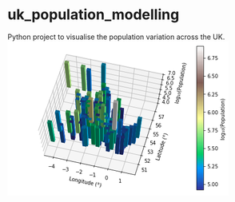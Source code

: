 # uk_population_modelling
Python project to visualise the population variation across the UK.
![alt text](https://github.com/dominicwllmsn/uk_population_modelling/blob/master/plot7.png "3D population plot")
